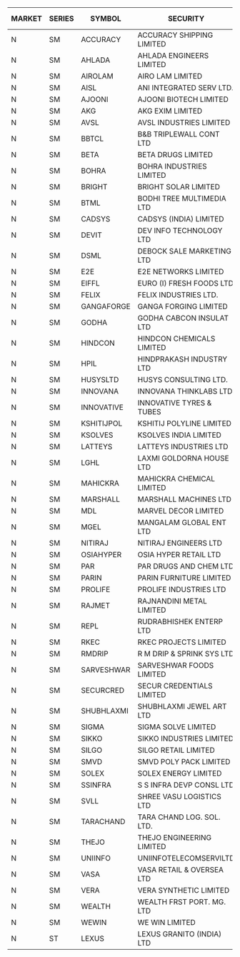 


| MARKET | SERIES | SYMBOL | SECURITY | PREV CL PR | OPEN PRICE | HIGH PRICE | LOW PRICE | CLOSE PRICE | NET TRDVAL | NET TRDQTY | CORP IND | HI 52 WK | LO 52 WK |
| ----- | ----- | ----- | ----- | ----- | ----- | ----- | ----- | ----- | ----- | ----- | ----- | ----- | ----- |
| N | SM | ACCURACY | ACCURACY SHIPPING LIMITED | 28.10 | 26.80 | 27.00 | 26.70 | 26.90 | 172000.00 | 6400 |  | 42.60 | 12.35 |
| N | SM | AHLADA | AHLADA ENGINEERS LIMITED | 79.00 | 80.00 | 80.00 | 75.20 | 78.25 | 1006050.00 | 13000 |  | 80.00 | 36.30 |
| N | SM | AIROLAM | AIRO LAM LIMITED | 26.50 | 26.50 | 27.55 | 26.50 | 27.55 | 162150.00 | 6000 |  | 31.00 | 14.45 |
| N | SM | AISL | ANI INTEGRATED SERV LTD. | 20.50 | 21.50 | 21.50 | 21.50 | 21.50 | 154800.00 | 7200 |  | 28.55 | 14.30 |
| N | SM | AJOONI | AJOONI BIOTECH LIMITED | 32.25 | 32.45 | 32.45 | 32.00 | 32.30 | 387000.00 | 12000 |  | 36.50 | 6.35 |
| N | SM | AKG | AKG EXIM LIMITED | 60.55 | 59.10 | 60.70 | 59.10 | 60.60 | 12564400.00 | 208000 |  | 76.50 | 30.00 |
| N | SM | AVSL | AVSL INDUSTRIES LIMITED | 30.00 | 30.00 | 30.00 | 30.00 | 30.00 | 720000.00 | 24000 |  | 49.50 | 30.00 |
| N | SM | BBTCL | B&B TRIPLEWALL CONT LTD | 37.50 | 39.00 | 39.00 | 39.00 | 39.00 | 117000.00 | 3000 |  | 42.80 | 27.20 |
| N | SM | BETA | BETA DRUGS LIMITED | 120.00 | 116.45 | 122.00 | 116.45 | 118.50 | 572680.00 | 4800 |  | 140.80 | 37.00 |
| N | SM | BOHRA | BOHRA INDUSTRIES LIMITED | 1.05 | 1.10 | 1.10 | 1.10 | 1.10 | 2200.00 | 2000 |  | 2.50 | .35 |
| N | SM | BRIGHT | BRIGHT SOLAR LIMITED | 6.55 | 6.55 | 6.85 | 6.55 | 6.85 | 40200.00 | 6000 |  | 15.50 | 4.70 |
| N | SM | BTML | BODHI TREE MULTIMEDIA LTD | 89.90 | 83.00 | 83.00 | 83.00 | 83.00 | 99600.00 | 1200 |  | 96.00 | 74.50 |
| N | SM | CADSYS | CADSYS (INDIA) LIMITED | 19.55 | 20.50 | 20.50 | 20.50 | 20.50 | 82000.00 | 4000 |  | 37.50 | 15.50 |
| N | SM | DEVIT | DEV INFO TECHNOLOGY LTD | 133.30 | 134.10 | 134.10 | 134.10 | 134.10 | 201150.00 | 1500 |  | 135.50 | 57.00 |
| N | SM | DSML | DEBOCK SALE MARKETING LTD | 19.65 | 18.70 | 20.50 | 18.70 | 20.50 | 347400.00 | 18000 |  | 21.95 | 3.50 |
| N | SM | E2E | E2E NETWORKS LIMITED | 38.35 | 39.00 | 39.00 | 37.00 | 37.25 | 599500.00 | 16000 |  | 57.95 | 13.30 |
| N | SM | EIFFL | EURO (I) FRESH FOODS LTD | 89.00 | 91.00 | 92.50 | 91.00 | 92.50 | 294000.00 | 3200 |  | 119.85 | 71.00 |
| N | SM | FELIX | FELIX INDUSTRIES LTD. | 33.45 | 35.10 | 35.10 | 35.10 | 35.10 | 280800.00 | 8000 |  | 40.30 | 10.80 |
| N | SM | GANGAFORGE | GANGA FORGING LIMITED | 19.80 | 19.00 | 19.45 | 18.95 | 19.00 | 1261500.00 | 66000 |  | 21.00 | 8.70 |
| N | SM | GODHA | GODHA CABCON INSULAT LTD | 34.00 | 33.50 | 33.60 | 33.50 | 33.60 | 402600.00 | 12000 |  | 34.95 | 11.80 |
| N | SM | HINDCON | HINDCON CHEMICALS LIMITED | 26.15 | 26.15 | 26.15 | 26.15 | 26.15 | 209200.00 | 8000 |  | 27.00 | 8.05 |
| N | SM | HPIL | HINDPRAKASH INDUSTRY LTD | 46.05 | 46.05 | 46.05 | 46.05 | 46.05 | 138150.00 | 3000 |  | 46.05 | 40.20 |
| N | SM | HUSYSLTD | HUSYS CONSULTING LTD. | 124.45 | 119.00 | 119.00 | 119.00 | 119.00 | 238000.00 | 2000 |  | 131.85 | 20.50 |
| N | SM | INNOVANA | INNOVANA THINKLABS LTD. | 74.90 | 75.00 | 78.60 | 75.00 | 78.60 | 546000.00 | 7000 |  | 315.00 | 70.25 |
| N | SM | INNOVATIVE | INNOVATIVE TYRES & TUBES | 6.05 | 6.35 | 6.35 | 6.35 | 6.35 | 38100.00 | 6000 |  | 13.20 | 5.40 |
| N | SM | KSHITIJPOL | KSHITIJ POLYLINE LIMITED | 25.00 | 25.05 | 25.35 | 24.00 | 24.00 | 696200.00 | 28000 |  | 35.90 | 19.20 |
| N | SM | KSOLVES | KSOLVES INDIA LIMITED | 420.00 | 421.00 | 421.00 | 420.00 | 420.00 | 504600.00 | 1200 |  | 438.00 | 102.05 |
| N | SM | LATTEYS | LATTEYS INDUSTRIES LTD | 60.00 | 57.00 | 57.20 | 57.00 | 57.20 | 228400.00 | 4000 |  | 60.80 | 35.20 |
| N | SM | LGHL | LAXMI GOLDORNA HOUSE LTD | 15.00 | 15.00 | 15.00 | 15.00 | 15.00 | 240000.00 | 16000 |  | 16.10 | 14.95 |
| N | SM | MAHICKRA | MAHICKRA CHEMICAL LIMITED | 80.00 | 80.00 | 81.90 | 80.00 | 81.90 | 242850.00 | 3000 |  | 93.50 | 70.00 |
| N | SM | MARSHALL | MARSHALL MACHINES LTD | 8.55 | 8.95 | 8.95 | 8.95 | 8.95 | 429600.00 | 48000 |  | 20.80 | 4.85 |
| N | SM | MDL | MARVEL DECOR LIMITED | 23.90 | 25.05 | 25.05 | 25.05 | 25.05 | 50100.00 | 2000 |  | 28.20 | 16.50 |
| N | SM | MGEL | MANGALAM GLOBAL ENT LTD | 41.00 | 41.00 | 41.00 | 41.00 | 41.00 | 369000.00 | 9000 |  | 65.10 | 38.00 |
| N | SM | NITIRAJ | NITIRAJ ENGINEERS LTD | 50.45 | 50.40 | 52.75 | 47.95 | 47.95 | 2407125.00 | 46500 |  | 67.95 | 47.95 |
| N | SM | OSIAHYPER | OSIA HYPER RETAIL LTD | 200.00 | 200.00 | 200.00 | 200.00 | 200.00 | 80000.00 | 400 |  | 325.00 | 188.05 |
| N | SM | PAR | PAR DRUGS AND CHEM LTD | 68.55 | 72.00 | 72.55 | 69.50 | 72.25 | 997900.00 | 14000 |  | 74.80 | 26.20 |
| N | SM | PARIN | PARIN FURNITURE LIMITED | 70.00 | 70.00 | 70.00 | 70.00 | 70.00 | 140000.00 | 2000 |  | 75.00 | 40.85 |
| N | SM | PROLIFE | PROLIFE INDUSTRIES LTD | 45.50 | 47.75 | 47.75 | 47.75 | 47.75 | 143250.00 | 3000 |  | 47.75 | 27.35 |
| N | SM | RAJMET | RAJNANDINI METAL LIMITED | 31.15 | 30.05 | 30.05 | 30.05 | 30.05 | 240400.00 | 8000 |  | 41.30 | 23.85 |
| N | SM | REPL | RUDRABHISHEK ENTERP LTD | 99.25 | 104.15 | 104.15 | 102.05 | 104.15 | 2491950.00 | 24000 |  | 106.40 | 24.50 |
| N | SM | RKEC | RKEC PROJECTS LIMITED | 39.00 | 36.25 | 38.40 | 35.20 | 36.00 | 397850.00 | 11000 |  | 65.00 | 26.20 |
| N | SM | RMDRIP | R M DRIP & SPRINK SYS LTD | 51.15 | 51.00 | 51.00 | 50.80 | 50.95 | 2342000.00 | 46000 |  | 63.00 | 14.65 |
| N | SM | SARVESHWAR | SARVESHWAR FOODS LIMITED | 13.70 | 13.70 | 13.70 | 13.70 | 13.70 | 21920.00 | 1600 |  | 20.10 | 8.45 |
| N | SM | SECURCRED | SECUR CREDENTIALS LIMITED | 15.50 | 15.50 | 15.50 | 14.90 | 15.05 | 27270.00 | 1800 |  | 33.75 | 12.15 |
| N | SM | SHUBHLAXMI | SHUBHLAXMI JEWEL ART LTD | 13.25 | 13.50 | 13.50 | 12.60 | 12.60 | 103500.00 | 8000 |  | 88.10 | 12.05 |
| N | SM | SIGMA | SIGMA SOLVE LIMITED | 45.00 | 45.10 | 45.25 | 45.00 | 45.00 | 541200.00 | 12000 |  | 46.50 | 45.00 |
| N | SM | SIKKO | SIKKO INDUSTRIES LIMITED | 26.60 | 26.50 | 26.50 | 26.50 | 26.50 | 106000.00 | 4000 |  | 33.80 | 18.00 |
| N | SM | SILGO | SILGO RETAIL LIMITED | 44.00 | 44.00 | 44.00 | 44.00 | 44.00 | 132000.00 | 3000 |  | 44.00 | 38.50 |
| N | SM | SMVD | SMVD POLY PACK LIMITED | 9.00 | 9.40 | 9.40 | 9.40 | 9.40 | 18800.00 | 2000 |  | 12.00 | 6.45 |
| N | SM | SOLEX | SOLEX ENERGY LIMITED | 36.90 | 33.30 | 34.55 | 33.30 | 34.45 | 204400.00 | 6000 |  | 38.00 | 19.20 |
| N | SM | SSINFRA | S S INFRA DEVP CONSL LTD | 6.50 | 6.80 | 6.80 | 6.80 | 6.80 | 102000.00 | 15000 |  | 14.45 | 5.65 |
| N | SM | SVLL | SHREE VASU LOGISTICS LTD | 85.50 | 85.40 | 85.40 | 85.40 | 85.40 | 85400.00 | 1000 |  | 106.50 | 70.00 |
| N | SM | TARACHAND | TARA CHAND LOG. SOL. LTD. | 29.95 | 27.00 | 31.00 | 27.00 | 31.00 | 116000.00 | 4000 |  | 43.00 | 21.10 |
| N | SM | THEJO | THEJO ENGINEERING LIMITED | 1185.00 | 1190.00 | 1190.00 | 1190.00 | 1190.00 | 119000.00 | 100 |  | 1468.50 | 350.55 |
| N | SM | UNIINFO | UNIINFOTELECOMSERVILTD | 18.15 | 19.05 | 19.05 | 19.00 | 19.05 | 152300.00 | 8000 |  | 32.15 | 7.85 |
| N | SM | VASA | VASA RETAIL & OVERSEA LTD | 5.40 | 5.60 | 5.65 | 5.60 | 5.65 | 90000.00 | 16000 |  | 15.05 | 5.00 |
| N | SM | VERA | VERA SYNTHETIC LIMITED | 47.25 | 49.60 | 49.60 | 49.60 | 49.60 | 74400.00 | 1500 |  | 150.00 | 39.80 |
| N | SM | WEALTH | WEALTH FRST PORT. MG. LTD | 86.00 | 89.90 | 89.90 | 89.90 | 89.90 | 449500.00 | 5000 |  | 145.95 | 86.00 |
| N | SM | WEWIN | WE WIN LIMITED | 53.90 | 55.15 | 55.15 | 55.15 | 55.15 | 55150.00 | 1000 |  | 88.00 | 48.50 |
| N | ST | LEXUS | LEXUS GRANITO (INDIA) LTD | 16.85 | 16.05 | 16.05 | 16.05 | 16.05 | 208650.00 | 13000 |  | 90.00 | 16.05 |



